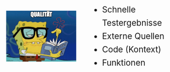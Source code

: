 <!-- # Qualität -->

<div style="display: grid; grid-template-columns: 1fr 1.5fr; gap: 2rem; align-items: center;">
	<img src="images/quality-spongebob.jpg" alt="Qualität" style="width: 100%; height: auto;" />
	<ul style="font-size: clamp(1rem, 2.5vw, 1.4rem); line-height: 1.6;">
		<li>Schnelle Testergebnisse</li>
		<li>Externe Quellen</li>
		<li>Code (Kontext)</li>
		<li>Funktionen</li>
	</ul>
</div>